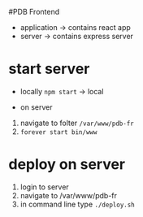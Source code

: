 #PDB Frontend

* application -> contains react app
* server -> contains express server

# start server

* locally
`npm start` -> local

* on server
1. navigate to folter `/var/www/pdb-fr`
2. `forever start bin/www`

# deploy on server

1. login to server
2. navigate to /var/www/pdb-fr
3. in command line type `./deploy.sh`
